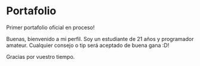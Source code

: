 # Portafolio
Primer portafolio oficial en proceso!

Buenas, bienvenido a mi perfil. Soy un estudiante de 21 años y programador amateur. Cualquier consejo o tip será aceptado de buena gana :D!

Gracias por vuestro tiempo.

